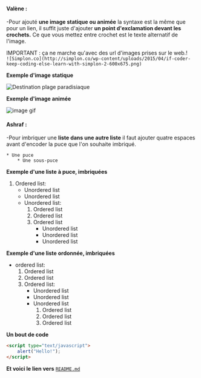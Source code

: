 #### Valène :

-Pour ajouté **une image statique ou animée** la syntaxe est la même que pour un lien, il suffit juste d'ajouter **un point d'exclamation devant les crochets.**
Ce que vous mettez entre crochet est le texte alternatif de l'image.

IMPORTANT : ça ne marche qu'avec des url d'images prises sur le web.!  
`![Simplon.co](http://simplon.co/wp-content/uploads/2015/04/if-coder-keep-coding-else-learn-with-simplon-2-600x675.png)`


**Exemple d'image statique**

![Destination plage paradisiaque](https://www.voyageavecnous.fr/wp-content/uploads/2015/01/plage-paradisiaque-maldives.jpg)


**Exemple d'image animée**
 
![image gif](https://i.giphy.com/media/l4pTfx2qLszoacZRS/giphy.webp)

#### Ashraf :

-Pour imbriquer une **liste dans une autre liste** il faut ajouter quatre espaces avant d'encoder la puce que l'on souhaite imbriqué.  
```
* Une puce
    * Une sous-puce 
```

**Exemple d'une liste à puce, imbriquées**
1. Ordered list:
    * Unordered list
    * Unordered list
    * Unordered list:
        1. Ordered list
        2. Ordered list
        3. Ordered list
            * Unordered list
            * Unordered list
            * Unordered list

**Exemple d'une liste ordonnée, imbriquées**

* ordered list:
    1. Ordered list
    2. Ordered list
    3. Ordered list:
        * Unordered list
        * Unordered list
        * Unordered list
            1. Ordered list
            2. Ordered list
            3. Ordered list

**Un bout de code**

```HTML
<script type="text/javascript">
    alert("Hello!");
</script>
```


**Et voici le lien vers** [`README.md`](README.md)
